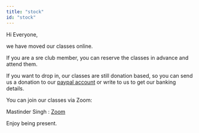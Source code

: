 ```yaml
---
title: "stock"
id: "stock"
---
```







Hi Everyone,

we have moved our classes online. 

If you are a sre club member, you can reserve the classes in advance and attend them. 

If you want to drop in, our classes are still donation based, so you can send us a donation to our [paypal account](https://www.paypal.me/mastinder) or write to us to get our banking details. 

You can join our classes via Zoom:


Mastinder Singh : [Zoom](https://zoom.us/j/2406630203?pwd=UjBBN2FOamw3cnRLZ1RBdDFKRlhkdz09)

Enjoy being present.










